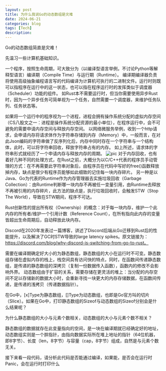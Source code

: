 ```yaml
---
layout: post
title: 为什么我说Go的动态数组是灾难
date: 2024-06-21
categories: blog
tags: [Tech]
description: 
---
```


Go的动态数组简直是灾难！

先温习一些计算机基础知识。

一个程序，按照生命周期，可大致分为（以编译型语言举例，不讨论Python等解释型语言）编译期（Compile Time）与运行期（Runtime）。
编译期编译器负责将使用高级抽象编程语言写的代码编译为计算机可执行的二进制文件。运行时则既可以指程序在运行中的这一状态，也可以指在程序运行时的发挥类似于调度器（Scheduler）功能的组件。
如Rust本不需要运行时，但当你需要使用异步Rust时，因为一个异步任务可简单视为一个任务，自然需要一个调度器，来维护任务队列、任务状态等。

如果将一个运行中的程序视为一个进程，进程会拥有操作系统分配的虚拟内存空间（CS八股文之一：进程是操作系统分配资源的最小单位），在程序运行中，会不可避免的需要申请内存空间与释放内存空间。
以网络微服务举例，收到一个http请求，会申请内存将请求体作为字符串存储到内存（Memory）中，一般而言，在对此Json编码的字符串做了反序列化后，内存中同时存在一个字符串与一个结构体，此时，可以将字符串回收，释放字符串占有的内存。
如上所述，请求体的字符串形式就经历了一个申请内存与释放内存的周期。
![pic](https://westyy123.github.io/img/1.png)
对于内存回收，也有着好几种不同的处理方式，在Rust之前，大概分为以C/C++代表的程序员手动管理的方式：在不再需要此字符串对象后，由程序员在代码中写好的free()函数释放掉内存，缺点是很少有程序员能够如此细致的记住每一块内存碎片。
另一种是以Java、Go为代表的Runtime作为内存管理器去实施垃圾回收（Garbage Collection）：由Runtime判断哪一块内存不再被任一变量引用，由Runtime去释放不再被引用的内存碎片，此方法的缺点是，执行垃圾回收时，会触发STW（Stop The World），导致在STW期间，程序不可达。

Rust创新性的提出所有权（Ownership）的概念：对于每一块内存，维护一个此内存的所有者/维护一个引用计数（Reference Count），在所有指向此内存的变量皆超出生命周期后，自动释放此块内存。

Discord在2020年发表过一篇博客，讲述了Discord后端从Go迁移到Rust后的性能提升，以及解决了GC时STW导致的large latency spikes。原文链接为：https://discord.com/blog/why-discord-is-switching-from-go-to-rust。

需要在编译期确定好大小的为静态数组，静态数组的大小在运行时不可变。静态数组存储在虚拟内存的栈上，栈空间具有访问快的特点，同时，在函数间传递静态数组，是传递的静态数组的深拷贝（复制一份数据传入函数），函数内的修改不会影响外界。
动态数组由于扩容的关系，需要存储在更灵活的堆上：当分配的内存空间不足以存储新的数据大小时，会重新寻找一块更大的内存存储数据，在函数间传递，是传递的浅拷贝（传递数据指针）。

在Go中，[x]Type为静态数组，[]Type为动态数组，也即是Go官方叫的切片（Slice）。如果在Go中，打印静态数组的Sizeof与动态数组的Sizeof分别会是什么结果呢？

为什么静态数组的大小与元素个数相关，动态数组的大小与元素个数不相关？

静态数组的数据就存在此变量指向的空间，是一块在编译期就已经确定好的地址，动态数组实则是一个胖指针，由指向数据实际所在堆上地址的指针（64位机器，即8字节）、长度（len，8字节）与容量（cap，8字节）组成，自然是与元素个数无关。

接下来看一段代码，请分析此代码是否能通过编译，如果能，是否会在运行时Panic，会在运行时打印什么